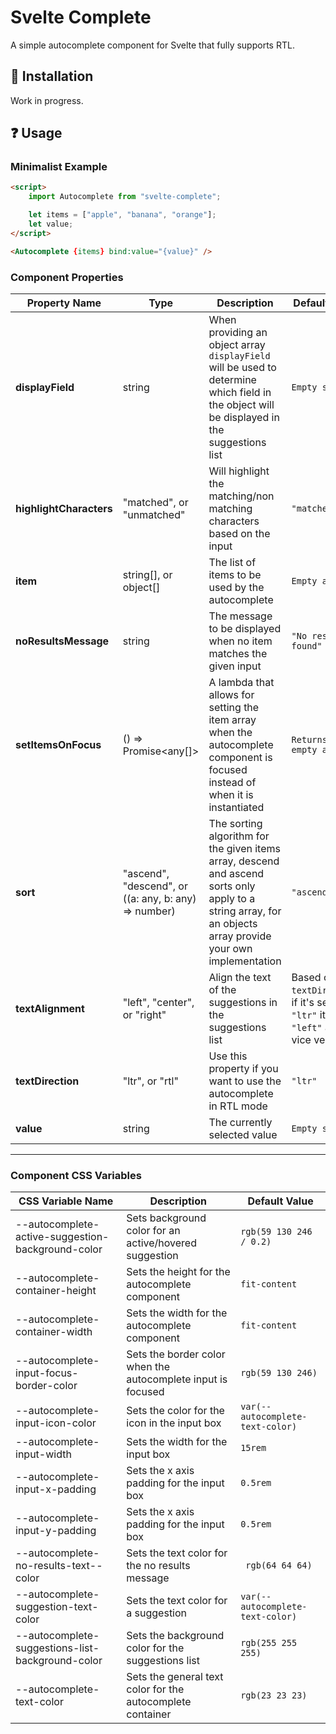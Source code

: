 # Svelte Complete

A simple autocomplete component for Svelte that fully supports RTL.

## 🔧 Installation

Work in progress.

## ❓ Usage

### Minimalist Example

```html
<script>
    import Autocomplete from "svelte-complete";

    let items = ["apple", "banana", "orange"];
    let value;
</script>

<Autocomplete {items} bind:value="{value}" />
```

### Component Properties

| **Property Name**       | Type                                                  | Description                                                                                                                                                  | Default Value                                                                       |
|-------------------------|-------------------------------------------------------|--------------------------------------------------------------------------------------------------------------------------------------------------------------|-------------------------------------------------------------------------------------|
| **displayField**        | string                                                | When providing an object array `displayField` will be used to determine which field in the object will be displayed in the suggestions list                  | `Empty string`                                                                      |
| **highlightCharacters** | "matched", or "unmatched"                              | Will highlight the matching/non matching characters based on the input                                                                                       | `"matched"`                                                                         |
| **item**                | string[], or object[]                                  | The list of items to be used by the autocomplete                                                                                                             | `Empty array`                                                                       |
| **noResultsMessage**    | string                                                | The message to be displayed when no item matches the given input                                                                                             | `"No results found"`                                                                |
| **setItemsOnFocus**     | () => Promise<any[]>                                  | A lambda that allows for setting the item array when the autocomplete component is focused instead of when it is instantiated                                | `Returns an empty array`                                                            |
| **sort**                | "ascend", "descend", or ((a: any, b: any) => number) | The sorting algorithm for the given items array, descend and ascend sorts only apply to a string array, for an objects array provide your own implementation | `"ascend"`                                                                          |
| **textAlignment**       | "left", "center", or "right"                         | Align the text of the suggestions in the suggestions list                                                                                                    | Based on `textDirection`, if it's set to `"ltr"` it will be `"left"` and vice versa |
| **textDirection**       | "ltr", or "rtl"                                        | Use this property if you want to use the autocomplete in RTL mode                                                                                            | `"ltr"`                                                                             |
| **value**               | string                                                | The currently selected value                                                                                                                                 | `Empty string`                                                                      |

---

### Component CSS Variables

| CSS Variable Name                                 | Description                                                  | Default Value                    |
|---------------------------------------------------|--------------------------------------------------------------|----------------------------------|
| --autocomplete-active-suggestion-background-color | Sets background color for an active/hovered suggestion       | `rgb(59 130 246 / 0.2)`          |
| --autocomplete-container-height                   | Sets the height for the autocomplete component               | `fit-content`                    |
| --autocomplete-container-width                    | Sets the width for the autocomplete component                | `fit-content`                    |
| --autocomplete-input-focus-border-color           | Sets the border color when the autocomplete input is focused | `rgb(59 130 246)`                |
| --autocomplete-input-icon-color                   | Sets the color for the icon in the input box                 | `var(--autocomplete-text-color)` |
| --autocomplete-input-width                        | Sets the width for the input box                             | `15rem`                          |
| --autocomplete-input-x-padding                    | Sets the x axis padding for the input box                    | `0.5rem`                         |
| --autocomplete-input-y-padding                    | Sets the x axis padding for the input box                    | `0.5rem`                         |
| --autocomplete-no-results-text--color             | Sets the text color for the no results message               | ` rgb(64 64 64)`                 |
| --autocomplete-suggestion-text-color              | Sets the text color for a suggestion                         | `var(--autocomplete-text-color)` |
| --autocomplete-suggestions-list-background-color  | Sets the background color for the suggestions list           | `rgb(255 255 255)`               |
| --autocomplete-text-color                         | Sets the general text color for the autocomplete container   | `rgb(23 23 23)`                  |
